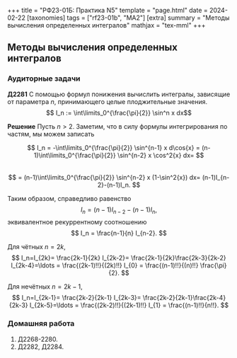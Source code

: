 +++
title = "РФ23-01Б: Практика N5"
template = "page.html"
date = 2024-02-22
[taxonomies]
tags = ["rf23-01b", "MA2"]
[extra]
summary = "Методы вычисления определенных интегралов"
mathjax = "tex-mml"
+++

<!-- more -->
## Методы вычисления определенных интегралов

### Аудиторные задачи

**Д2281** С помощью формул понижения вычислить интегралы, зависящие от параметра $n$,
принимающего целые плоджительные значения.
$$ I_n := \int\limits_0^{\frac{\pi}{2}} \sin^n x dx$$

**Решение** Пусть $n>2$. Заметим, что в силу формулы интегрирования по частям, мы можем записать

$$
    I_n = -\int\limits_0^{\frac{\pi}{2}} \sin^{n-1} x d\cos{x} = (n-1)\int\limits_0^{\frac{\pi}{2}} \sin^{n-2} x \cos^2{x} dx=
$$  
$$
    = (n-1)\int\limits_0^{\frac{\pi}{2}} \sin^{n-2} x (1-\sin^2{x}) dx= (n-1)I_{n-2}-(n-1)I_n.
$$

Таким образом, справедливо равенство
$$
    I_n = (n-1)I_{n-2} - (n-1) I_n,
$$
эквивалентное рекуррентному соотношению
$$
    I_n = \frac{n-1}{n} I_{n-2}.
$$

Для чётных $n=2k$, 
$$
    I_n=I_{2k}= \frac{2k-1}{2k} I_{2k-2}= \frac{2k-1}{2k}\frac{2k-3}{2k-2} I_{2k-4}=\ldots
              = \frac{(2k-1)!!}{(2k)!!} I_{0} = \frac{(n-1)!!}{(n)!!} \frac{\pi}{2}.
$$

Для нечётных $n=2k-1$,
$$
    I_n=I_{2k-1}= \frac{2k-2}{2k-1} I_{2k-3}= \frac{2k-2}{2k-1}\frac{2k-4}{2k-3} I_{2k-5}=\ldots
              = \frac{(2k-2)!!}{(2k-1)!!} I_{1} = \frac{(n-1)!!}{n!!}.
$$

### Домашняя работа

1. Д2268-2280.
2. Д2282, Д2284.
